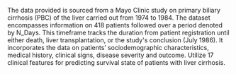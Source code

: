 The data provided is sourced from a Mayo Clinic study on primary biliary cirrhosis (PBC) of the liver carried out from 1974 to 1984. The dataset encompasses information on 418 patients followed over a period denoted by N_Days. This timeframe tracks the duration from patient registration until either death, liver transplantation, or the study's conclusion (July 1986). It incorporates the data on patients’ sociodemographic characteristics, medical history, clinical signs, disease severity and outcome. Utilize 17 clinical features for predicting survival state of patients with liver cirrhosis. 
